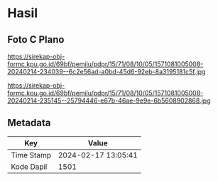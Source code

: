 # Hasil

## Foto C Plano

https://sirekap-obj-formc.kpu.go.id/69bf/pemilu/pdpr/15/71/08/10/05/1571081005008-20240214-234039--6c2e56ad-a0bd-45d6-92eb-8a3195181c5f.jpg

https://sirekap-obj-formc.kpu.go.id/69bf/pemilu/pdpr/15/71/08/10/05/1571081005008-20240214-235145--25794446-e67b-46ae-9e9e-6b5608902868.jpg


## Metadata

| Key        | Value               |
| ---------- | ------------------- |
| Time Stamp | 2024-02-17 13:05:41 |
| Kode Dapil | 1501                |



